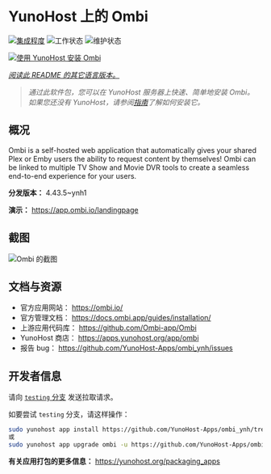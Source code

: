 <!--
注意：此 README 由 <https://github.com/YunoHost/apps/tree/master/tools/readme_generator> 自动生成
请勿手动编辑。
-->

# YunoHost 上的 Ombi

[![集成程度](https://dash.yunohost.org/integration/ombi.svg)](https://dash.yunohost.org/appci/app/ombi) ![工作状态](https://ci-apps.yunohost.org/ci/badges/ombi.status.svg) ![维护状态](https://ci-apps.yunohost.org/ci/badges/ombi.maintain.svg)

[![使用 YunoHost 安装 Ombi](https://install-app.yunohost.org/install-with-yunohost.svg)](https://install-app.yunohost.org/?app=ombi)

*[阅读此 README 的其它语言版本。](./ALL_README.md)*

> *通过此软件包，您可以在 YunoHost 服务器上快速、简单地安装 Ombi。*  
> *如果您还没有 YunoHost，请参阅[指南](https://yunohost.org/install)了解如何安装它。*

## 概况

Ombi is a self-hosted web application that automatically gives your shared Plex or Emby users the ability to request content by themselves! Ombi can be linked to multiple TV Show and Movie DVR tools to create a seamless end-to-end experience for your users.


**分发版本：** 4.43.5~ynh1

**演示：** <https://app.ombi.io/landingpage>

## 截图

![Ombi 的截图](./doc/screenshots/screenshot.png)

## 文档与资源

- 官方应用网站： <https://ombi.io/>
- 官方管理文档： <https://docs.ombi.app/guides/installation/>
- 上游应用代码库： <https://github.com/Ombi-app/Ombi>
- YunoHost 商店： <https://apps.yunohost.org/app/ombi>
- 报告 bug： <https://github.com/YunoHost-Apps/ombi_ynh/issues>

## 开发者信息

请向 [`testing` 分支](https://github.com/YunoHost-Apps/ombi_ynh/tree/testing) 发送拉取请求。

如要尝试 `testing` 分支，请这样操作：

```bash
sudo yunohost app install https://github.com/YunoHost-Apps/ombi_ynh/tree/testing --debug
或
sudo yunohost app upgrade ombi -u https://github.com/YunoHost-Apps/ombi_ynh/tree/testing --debug
```

**有关应用打包的更多信息：** <https://yunohost.org/packaging_apps>
